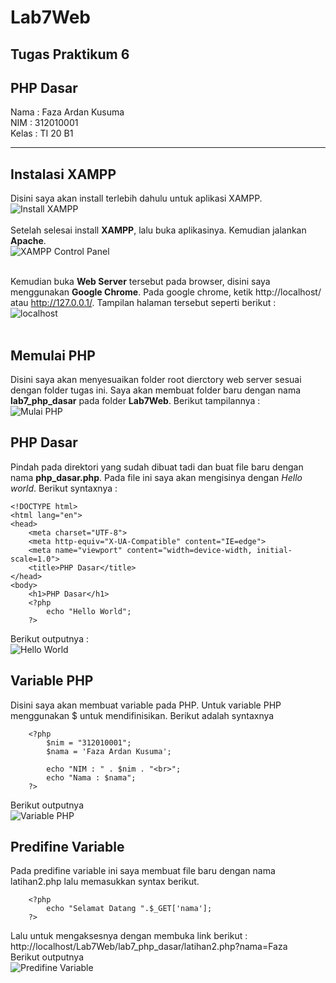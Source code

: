 # Lab7Web
## Tugas Praktikum 6
## PHP Dasar

Nama : Faza Ardan Kusuma<br>
NIM : 312010001<br>
Kelas : TI 20 B1<br>

<hr>

## Instalasi XAMPP
Disini saya akan install terlebih dahulu untuk aplikasi XAMPP.<br>
![Install XAMPP](Pic/install1.png)<br><br>
Setelah selesai install <b>XAMPP</b>, lalu buka aplikasinya. Kemudian jalankan <b>Apache</b>.<br>
![XAMPP Control Panel](Pic/xampp.png)<br><br>

Kemudian buka <b>Web Server</b> tersebut pada browser, disini saya menggunakan <b>Google Chrome</b>. Pada google chrome, ketik http://localhost/ atau http://127.0.0.1/. Tampilan halaman tersebut seperti berikut :<br>
![localhost](Pic/localhost.png)<br><br>

## Memulai PHP
Disini saya akan menyesuaikan folder root dierctory web server sesuai dengan folder tugas ini. Saya akan membuat folder baru dengan nama <b>lab7_php_dasar</b> pada folder <b>Lab7Web</b>. Berikut tampilannya : <br>
![Mulai PHP](Pic/dir1.png)<br>

## PHP Dasar
Pindah pada direktori yang sudah dibuat tadi dan buat file baru dengan nama <b>php_dasar.php</b>. Pada file ini saya akan mengisinya dengan <i>Hello world</i>. Berikut syntaxnya :
```
<!DOCTYPE html>
<html lang="en">
<head>
    <meta charset="UTF-8">
    <meta http-equiv="X-UA-Compatible" content="IE=edge">
    <meta name="viewport" content="width=device-width, initial-scale=1.0">
    <title>PHP Dasar</title>
</head>
<body>
    <h1>PHP Dasar</h1>
    <?php
        echo "Hello World";
    ?>
```
Berikut outputnya :<br>
![Hello World](Pic/helloworld.png)<br>

## Variable PHP
Disini saya akan membuat variable pada PHP. Untuk variable PHP menggunakan $ untuk mendifinisikan. Berikut adalah syntaxnya
```
    <?php 
        $nim = "312010001"; 
        $nama = 'Faza Ardan Kusuma'; 
        
        echo "NIM : " . $nim . "<br>"; 
        echo "Nama : $nama"; 
    ?>
```
Berikut outputnya<br>
![Variable PHP](Pic/menggunakan%20variable.png)<br>

## Predifine Variable
Pada predifine variable ini saya membuat file baru dengan nama latihan2.php lalu memasukkan syntax berikut.
```
    <?php
        echo "Selamat Datang ".$_GET['nama'];
    ?>
```
Lalu untuk mengaksesnya dengan membuka link berikut :<br>
http://localhost/Lab7Web/lab7_php_dasar/latihan2.php?nama=Faza<br>
Berikut outputnya<br>
![Predifine Variable](Pic/predefine%20variable.png)<br>


##